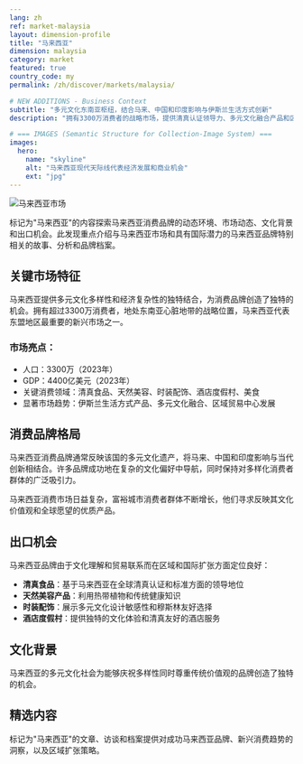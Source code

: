 ```yaml
---
lang: zh
ref: market-malaysia
layout: dimension-profile
title: "马来西亚"
dimension: malaysia
category: market
featured: true
country_code: my
permalink: /zh/discover/markets/malaysia/

# NEW ADDITIONS - Business Context
subtitle: "多元文化东南亚枢纽，结合马来、中国和印度影响与伊斯兰生活方式创新"
description: "拥有3300万消费者的战略市场，提供清真认证领导力、多元文化融合产品和区域贸易连接。"

# === IMAGES (Semantic Structure for Collection-Image System) ===
images:
  hero:
    name: "skyline"
    alt: "马来西亚现代天际线代表经济发展和商业机会"
    ext: "jpg"
---
```


![马来西亚市场](/assets/images/dimensions/markets/malaysia.jpg)

标记为"马来西亚"的内容探索马来西亚消费品牌的动态环境、市场动态、文化背景和出口机会。此发现重点介绍与马来西亚市场和具有国际潜力的马来西亚品牌特别相关的故事、分析和品牌档案。

## 关键市场特征

马来西亚提供多元文化多样性和经济复杂性的独特结合，为消费品牌创造了独特的机会。拥有超过3300万消费者，地处东南亚心脏地带的战略位置，马来西亚代表东盟地区最重要的新兴市场之一。

### 市场亮点：
- 人口：3300万（2023年）
- GDP：4400亿美元（2023年）
- 关键消费领域：清真食品、天然美容、时装配饰、酒店度假村、美食
- 显著市场趋势：伊斯兰生活方式产品、多元文化融合、区域贸易中心发展

## 消费品牌格局

马来西亚消费品牌通常反映该国的多元文化遗产，将马来、中国和印度影响与当代创新相结合。许多品牌成功地在复杂的文化偏好中导航，同时保持对多样化消费者群体的广泛吸引力。

马来西亚消费市场日益复杂，富裕城市消费者群体不断增长，他们寻求反映其文化价值观和全球愿望的优质产品。

## 出口机会

马来西亚品牌由于文化理解和贸易联系而在区域和国际扩张方面定位良好：

- **清真食品**：基于马来西亚在全球清真认证和标准方面的领导地位
- **天然美容产品**：利用热带植物和传统健康知识
- **时装配饰**：展示多元文化设计敏感性和穆斯林友好选择
- **酒店度假村**：提供独特的文化体验和清真友好的酒店服务

## 文化背景

马来西亚的多元文化社会为能够庆祝多样性同时尊重传统价值观的品牌创造了独特的机会。

## 精选内容

标记为"马来西亚"的文章、访谈和档案提供对成功马来西亚品牌、新兴消费趋势的洞察，以及区域扩张策略。